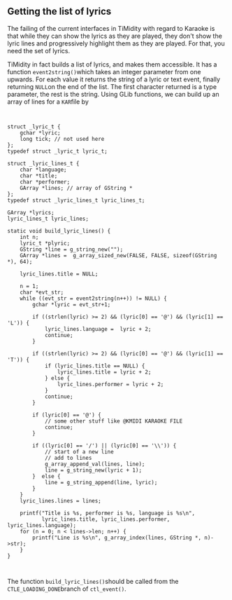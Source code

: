 
##  Getting the list of lyrics 


The failing of the current interfaces in TiMidity with regard
      to Karaoke is that while they can show the lyrics as they are played,
      they don't show the lyric lines and progressively highlight them as they are
      played. For that, you need the set of lyrics.


TiMidity in fact builds a list of lyrics, and makes them accessible.
      It has a function `event2string()`which
      takes an integer parameter from one upwards. For each value
      it returns the string of a lyric or text event, finally
      returning `NULL`on the end of the list.
      The first character returned is a type parameter, the rest is
      the string. Using GLib functions, we can build up an array
      of lines for a `KAR`file by

```

	
struct _lyric_t {
    gchar *lyric;
    long tick; // not used here
};
typedef struct _lyric_t lyric_t;

struct _lyric_lines_t {
    char *language;
    char *title;
    char *performer;
    GArray *lines; // array of GString *
};
typedef struct _lyric_lines_t lyric_lines_t;

GArray *lyrics;
lyric_lines_t lyric_lines;

static void build_lyric_lines() {
    int n;
    lyric_t *plyric;
    GString *line = g_string_new("");
    GArray *lines =  g_array_sized_new(FALSE, FALSE, sizeof(GString *), 64);

    lyric_lines.title = NULL;

    n = 1;
    char *evt_str;
    while ((evt_str = event2string(n++)) != NULL) {
        gchar *lyric = evt_str+1;

        if ((strlen(lyric) >= 2) && (lyric[0] == '@') && (lyric[1] == 'L')) {
            lyric_lines.language =  lyric + 2;
            continue;
        }

        if ((strlen(lyric) >= 2) && (lyric[0] == '@') && (lyric[1] == 'T')) {
            if (lyric_lines.title == NULL) {
                lyric_lines.title = lyric + 2;
            } else {
                lyric_lines.performer = lyric + 2;
            }
            continue;
        }

        if (lyric[0] == '@') {
            // some other stuff like @KMIDI KARAOKE FILE
            continue;
        }

        if ((lyric[0] == '/') || (lyric[0] == '\\')) {
            // start of a new line
            // add to lines
            g_array_append_val(lines, line);
            line = g_string_new(lyric + 1);
        }  else {
            line = g_string_append(line, lyric);
        }
    }
    lyric_lines.lines = lines;
    
    printf("Title is %s, performer is %s, language is %s\n", 
           lyric_lines.title, lyric_lines.performer, lyric_lines.language);
    for (n = 0; n < lines->len; n++) {
        printf("Line is %s\n", g_array_index(lines, GString *, n)->str);
    }
}
	
      
```





The function `build_lyric_lines()`should be called
      from the `CTLE_LOADING_DONE`branch of `ctl_event()`.
